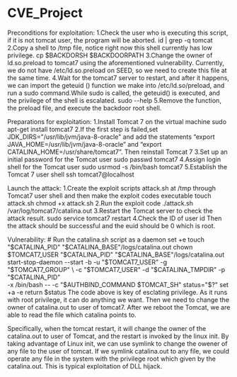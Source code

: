 # CVE_Project
Preconditions for exploitation:
1.Check the user who is executing this script, if it is not tomcat user, the program will be aborted. 
  id | grep -q tomcat
2.Copy a shell to /tmp file, notice right now this shell currently has low privilege.
  cp $BACKDORSH $BACKDOORPATH
3.Change the owner of ld.so.preload to tomcat7 using the aforementioned vulnerability. Currently, we do not have                 /etc/ld.so.preload on SEED, so we need to create this file at the same time. 
4.Wait for the tomcat7 server to restart, and after it happens, we can import the geteuid () function we make into               /etc/ld.so/preload, and run a sudo command.While sudo is called, the geteuid() is executed, and the privilege of the shell     is escalated.
  sudo --help
5.Remove the function, the preload file, and execute the backdoor root shell. 

Preparations for exploitation:
1.Install Tomcat 7 on the virtual machine
  sudo apt-get install tomcat7
2.If the first step is failed,set JDK_DIRS="/usr/lib/jvm/java-8-oracle" and add the statements “export                           JAVA_HOME=/usr/lib/jvm/java-8-oracle” and “export CATALINA_HOME=/usr/share/tomcat7”. Then reinstall Tomcat 7
3.Set up an initial password for the Tomcat user
  sudo passwd tomcat7
4.Assign login shell for the Tomcat user
  sudo usrmod -s /bin/bash tomcat7
5.Establish the Tomcat 7 user shell
  ssh tomcat7@localhost

Launch the attack:
1.Create the exploit scripts attack.sh at /tmp through Tomcat7 user shell and then make the exploit codes executable
  touch attack.sh
  chmod +x attack.sh
2.Run the exploit code
  ./attack.sh /var/log/tomcat7/catalina.out
3.Restart the Tomcat server to check the attack result.
  sudo service tomcat7 restart
4.Check the ID of user
  id
Then the attack should be successful and the euid should be 0 which is root.

Vulnerability:
	# Run the catalina.sh script as a daemon
	set +e
	touch "$CATALINA_PID" "$CATALINA_BASE"/logs/catalina.out
	chown $TOMCAT7_USER "$CATALINA_PID" "$CATALINA_BASE"/logs/catalina.out
	start-stop-daemon --start -b -u "$TOMCAT7_USER" -g "$TOMCAT7_GROUP" \
		-c "$TOMCAT7_USER" -d "$CATALINA_TMPDIR" -p "$CATALINA_PID" \
		-x /bin/bash -- -c "$AUTHBIND_COMMAND $TOMCAT_SH"
	status="$?"
	set +a -e
	return $status
  The code above is key of esclating privilege. As it runs with root privilege, it can do anything we want. Then we need to change the owner of catalina.out to user of tomcat7. After we reboot the Tomcat, we are able to read the file which catalina points to.
  
  Specifically, when the tomcat restart, it will change the owner of the catalina.out to user of Tomcat, and the restart is invoked by the linux init. By taking advantage of Linux init, we can use symlink to change the owener of any file to the user of tomcat. If we symlink catalina.out to any file, we could operate any file in the system with the privilege root which given by the catalina.out. This is typical exploitation of DLL hijack. 
